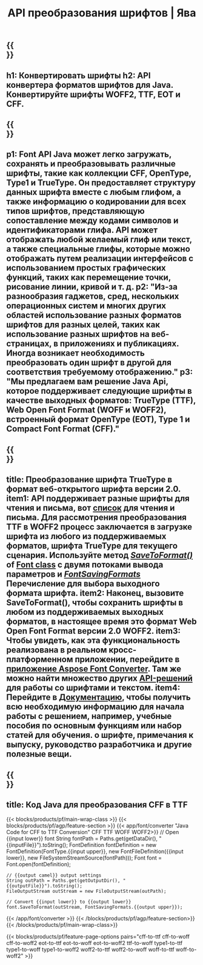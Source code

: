 ﻿---
translation: true
template: /_templates/conversion-java.md
title: API преобразования шрифтов | Ява
url: /java/conversion/
description: Функциональность преобразования файлов шрифтов Java. Преобразуйте различные шрифты, такие как CFF, EOT, WOFF, TTF и Type 1, с помощью нескольких строк кода Java.
keywords: конвертировать шрифты java, конвертировать шрифты java, обложка шрифтов java
family: font
platformtag: java
feature: conversion
---

{{<section banner>}}
---
h1: Конвертировать шрифты
h2: API конвертера форматов шрифтов для Java. Конвертируйте шрифты WOFF2, TTF, EOT и CFF.
---

{{<section overview>}}
---
p1: Font API Java может легко загружать, сохранять и преобразовывать различные шрифты, такие как коллекции CFF, OpenType, Type1 и TrueType. Он предоставляет структуру данных шрифта вместе с любым глифом, а также информацию о кодировании для всех типов шрифтов, представляющую сопоставление между кодами символов и идентификаторами глифа. API может отображать любой желаемый глиф или текст, а также специальные глифы, которые можно отображать путем реализации интерфейсов с использованием простых графических функций, таких как перемещение точки, рисование линии, кривой и т. д.
p2: "Из-за разнообразия гаджетов, сред, нескольких операционных систем и многих других областей использование разных форматов шрифтов для разных целей, таких как использование разных шрифтов на веб-страницах, в приложениях и публикациях. Иногда возникает необходимость преобразовать один шрифт в другой для соответствия требуемому отображению."
p3: "Мы предлагаем вам решение Java Api, которое поддерживает следующие шрифты в качестве выходных форматов: TrueType (TTF), Web Open Font Format (WOFF и WOFF2), встроенный формат OpenType (EOT), Type 1 и Compact Font Format (CFF)."
---

{{<section feature1>}}
---
title: Преобразование шрифта TrueType в формат веб-открытого шрифта версии 2.0.
item1: API поддерживает разные шрифты для чтения и письма, вот [список](https://docs.aspose.com/font/java/convert/#formats-supported-for-reading-andor-writing) для чтения и письма. Для рассмотрения преобразования TTF в WOFF2 процесс заключается в загрузке шрифта из любого из поддерживаемых форматов, шрифта TrueType для текущего сценария. Используйте метод [*SaveToFormat()*](https://reference.aspose.com/font/java/com.aspose.font/Font#saveToFormat-java.io.OutputStream-com.aspose.font.FontSavingFormats-) of [Font class](https://reference.aspose.com/font/java/com.aspose.font/Font#save-java.lang.String-) с двумя потоками вывода параметров и [*FontSavingFormats*](https://reference.aspose.com/font/java/com.aspose.font/FontSavingFormats) Перечисление для выбора выходного формата шрифта.
item2: Наконец, вызовите SaveToFormat(), чтобы сохранить шрифты в любом из поддерживаемых выходных форматов, в настоящее время это формат Web Open Font Format версии 2.0 WOFF2.
item3: Чтобы увидеть, как эта функциональность реализована в реальном кросс-платформенном приложении, перейдите в [приложение Aspose Font Converter](https://products.aspose.app/font/conversion). Там же можно найти множество других [API-решений](https://products.aspose.app/font/applications) для работы со шрифтами и текстом.
item4: Перейдите в [Документацию](https://docs.aspose.com/font/net/), чтобы получить всю необходимую информацию для начала работы с решением, например, учебные пособия по основным функциям или набор статей для обучения. о шрифте, примечания к выпуску, руководство разработчика и другие полезные вещи.
---

{{<section codeexample>}}
---
title: Код Java для преобразования CFF в TTF
---

{{< blocks/products/pf/main-wrap-class >}}
{{< blocks/products/pf/agp/feature-section >}}
{{< app/font/converter "Java Code for CFF to TTF Conversion" CFF TTF WOFF WOFF2>}}
    // Open {{input lower}} font
    String fontPath = Paths.get(getDataDir(), "{{inputFile}}").toString();
    FontDefinition fontDefinition = new FontDefinition(FontType.{{input upper}}, new FontFileDefinition({{input lower}}, new FileSystemStreamSource(fontPath)));
    Font font = Font.open(fontDefinition);

    // {{output camel}} output settings
    String outPath = Paths.get(getOutputDir(), "{{outputFile}}").toString();
    FileOutputStream outStream = new FileOutputStream(outPath);

    // Convert {{input lower}} to {{output lower}}
    font.SaveToFormat(outStream, FontSavingFormats.{{output upper}});
{{< /app/font/converter >}}
{{< /blocks/products/pf/agp/feature-section>}}
{{< /blocks/products/pf/main-wrap-class>}}

{{< blocks/products/pf/feature-page-options pairs="cff-to-ttf cff-to-woff cff-to-woff2 eot-to-ttf eot-to-woff eot-to-woff2 ttf-to-woff type1-to-ttf type1-to-woff type1-to-woff2 woff2-to-ttf woff2-to-woff woff-to-ttf woff-to-woff2" >}}